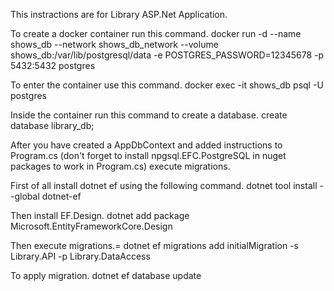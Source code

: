This instractions are for Library ASP.Net Application.


To create a docker container run this command.
docker run -d 
--name shows_db
--network shows_db_network
--volume shows_db:/var/lib/postgresql/data 
-e POSTGRES_PASSWORD=12345678
-p 5432:5432
postgres


To enter the container use this command.
docker exec -it shows_db psql -U postgres


Inside the container run this command to create a database.
create database library_db;


After you have created a AppDbContext and added instructions to Program.cs (don't forget to install npgsql.EFC.PostgreSQL in nuget packages to work in Program.cs) execute migrations.

First of all install dotnet ef using the following command.
dotnet tool install --global dotnet-ef

Then install EF.Design.
dotnet add package Microsoft.EntityFrameworkCore.Design

Then execute migrations.=
dotnet ef migrations add initialMigration -s Library.API -p Library.DataAccess

To apply migration.
dotnet ef database update
